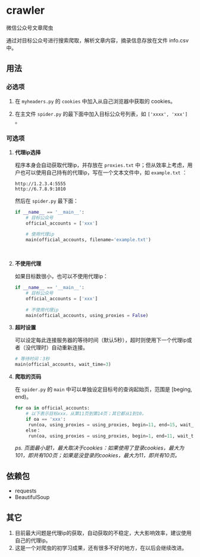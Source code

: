 # **crawler**

微信公众号文章爬虫



通过对目标公众号进行搜索爬取，解析文章内容，摘录信息存放在文件 info.csv 中。



## 用法

### 必选项

1. 在 `myheaders.py` 的 `cookies` 中加入从自己浏览器中获取的 cookies。


2. 在主文件 `spider.py` 的最下面中加入目标公众号列表，如 `['xxxx', 'xxx']` 。



### 可选项

1. **代理ip选择**

   程序本身会自动获取代理ip，并存放在 `proxies.txt` 中；但从效率上考虑，用户也可以使用自己持有的代理ip，写在一个文本文件中，如 `example.txt` ：

   ```
   http://1.2.3.4:5555
   http://6.7.8.9:1010
   ```

   然后在 `spider.py` 最下面：

   ```python
   if __name__ == '__main__':
       # 目标公众号
       official_accounts = ['xxx']
       
       # 使用代理ip
       main(official_accounts, filename='example.txt')
   ```

   ​

2. **不使用代理**

   如果目标数很小，也可以不使用代理ip：

   ```python
   if __name__ == '__main__':
       # 目标公众号
       official_accounts = ['xxx']
       
       # 不使用代理ip
       main(official_accounts, using_proxies = False)
   ```



3. **超时设置**

   可以设定每此连接服务器的等待时间（默认5秒），超时则使用下一个代理ip或者（没代理时）自动重新连接。

   ```python
   # 等待时间：3秒
   main(official_accounts, wait_time=3)
   ```



4. **爬取的页码**

   在 `spider.py` 的 `main` 中可以单独设定目标号的查询起始页，范围是 [beging, end)。

   ```python
   for oa in official_accounts:
       # 以下表示目标xxx，从第11页到第14页；其它都从1到10。
       if oa == 'xxx':
   		run(oa, using_proxies = using_proxies, begin=11, end=15, wait_time=wait_time)
       else：
       	run(oa, using_proxies = using_proxies, begin=1, end=11, wait_time=wait_time)
   ```

   *ps. 页面最小是1，最大取决于cookies：如果使用了登录cookies，最大为101，即共有100页；如果是没登录的cookies，最大为11，即共有10页。*




## 依赖包

* requests
* BeautifulSoup



## 其它

1. 目前最大问题是代理ip的获取，自动获取的不稳定，大大影响效率，建议使用自己的代理ip。
2. 这是一个对爬虫的初学习成果，还有很多不好的地方，在以后会继续改进。